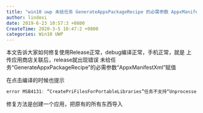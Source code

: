 ```yaml
---
title: "win10 uwp 未给任务 GenerateAppxPackageRecipe 的必需参数 AppxManifestXml 赋值"
author: lindexi
date: 2019-6-23 10:57:3 +0800
CreateTime: 2020-3-5 10:47:2 +0800
categories: Win10 UWP
---
```


本文告诉大家如何修复使用Release正常，debug编译正常，手机正常，就是 上传应用商店关联后，release就出现错误 未给任务“GenerateAppxPackageRecipe”的必需参数“AppxManifestXml”赋值

<!--more-->


<!-- csdn -->

在点击编译的时候也提示

```csharp
error MSB4131: “CreatePriFilesForPortableLibraries”任务不支持“UnprocessedReswFiles”
```

修复方法是创建一个应用，把原有的所有东西导入

